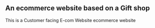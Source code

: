 ## An ecommerce website based on a Gift shop
This is a Customer facing E-com Website
ecommerce website
